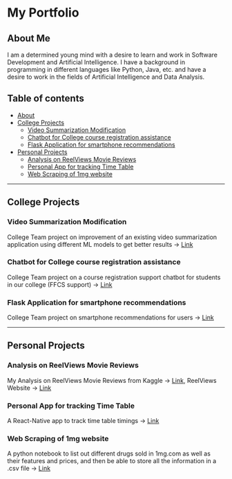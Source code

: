 # My Portfolio

## About Me

I am a determined young mind with a desire to learn and work in Software Development and Artificial Intelligence. I have a background in programming in different languages like Python, Java, etc. and have a desire to work in the fields of Artificial Intelligence and Data Analysis.

## Table of contents
- [About](#about-me)
- [College Projects](#Portfolio-Projects)
	+ [Video Summarization Modification](#Video-Summarization-Modification)
	+ [Chatbot for College course registration assistance](#Chatbot-for-College-course-registration-assistance)
	+ [Flask Application for smartphone recommendations](#Flask-Application-for-smartphone-recommendations)
- [Personal Projects](#personal-projects)
	+ [Analysis on ReelViews Movie Reviews](#Analysis-on-ReelViews-Movie-Reviews)
	+ [Personal App for tracking Time Table](#Personal-App-for-tracking-Time-Table)
 	+ [Web Scraping of 1mg website](#Web-Scraping-of-1mg-website)

---

## College Projects

### Video Summarization Modification
College Team project on improvement of an existing video summarization application using different ML models to get better results -> [Link](https://github.com/saviosajanm/VideoSummarization)

### Chatbot for College course registration assistance
College Team project on a course registration support chatbot for students in our college (FFCS support) -> [Link](https://github.com/saviosajanm/FFCS-Chatbot)

### Flask Application for smartphone recommendations
College Team project on smartphone recommendations for users -> [Link](https://github.com/saviosajanm/SmartphoneRecommendation/tree/main)

---

## Personal Projects

### Analysis on ReelViews Movie Reviews
My Analysis on ReelViews Movie Reviews from Kaggle -> [Link](https://github.com/saviosajanm/My_Portfolio/blob/main/Notebooks/analysis-on-reelview-reviews-author-savio-sajan.ipynb), ReelViews Website -> [Link](https://www.reelviews.net/)

### Personal App for tracking Time Table
A React-Native app to track time table timings -> [Link](https://github.com/saviosajanm/ConvApp/)

### Web Scraping of 1mg website
A python notebook to list out different drugs sold in 1mg.com as well as their features and prices, and then be able to store all the information in a .csv file -> [Link](https://github.com/saviosajanm/My_Portfolio/blob/main/Notebooks/Web_Scraping_of_1mg_website_Savio_Sajan.ipynb)




